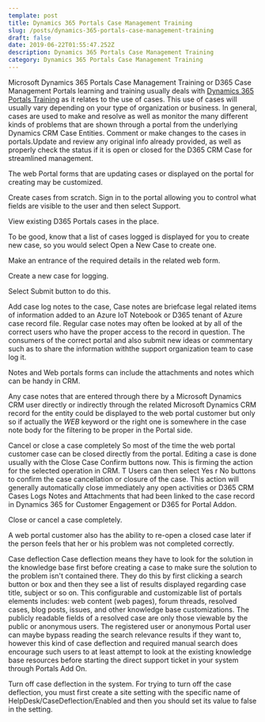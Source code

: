 ```yaml
---
template: post
title: Dynamics 365 Portals Case Management Training
slug: /posts/dynamics-365-portals-case-management-training
draft: false
date: 2019-06-22T01:55:47.252Z
description: Dynamics 365 Portals Case Management Training
category: Dynamics 365 Portals Case Management Training
---
```

Microsoft Dynamics 365 Portals Case Management Training or D365 Case Management Portals learning and training usually deals with [Dynamics 365 Portals Training](https://dynamics365portalstraining.com) as it relates to the use of cases. This use of cases will usually vary depending on your type of organization or business. In general, cases are used to make and resolve as well as monitor the many different kinds of problems that are shown through a portal from the underlying Dynamics CRM Case Entities. Comment or make changes to the cases in portals.Update and review any original info already provided, as well as properly check the status if it is open or closed for the D365 CRM Case for streamlined management.

The web Portal forms that are updating cases or displayed on the portal for creating may be customized.

Create cases from scratch.
Sign in to the portal allowing you to control what fields are visible to the user and then select Support.


View existing D365 Portals cases in the place.

To be good, know that a list of cases logged is displayed for you to create new case, so you would select Open a New Case to create one.

Make an entrance of the required details in the related web form.

Create a new case for logging.

Select Submit button to do this.

Add case log notes to the case,
Case notes are briefcase legal related items of information added to an Azure IoT Notebook or D365 tenant of Azure case record file. Regular case notes may often be looked at by all of the correct users who have the proper access to the record in question. The consumers of the correct portal and also submit new ideas or commentary such as to share the information withthe support organization team to case log it. 

Notes and Web portals forms can include the attachments and notes which can be handy in CRM.

Any case notes that are entered through there by a Microsoft Dynamics CRM user directly or indirectly through the related Microsoft Dynamics CRM record for the entity could be displayed to the web portal customer but only so if actually the *WEB* keyword or the right one is somewhere in the case note body for the filtering to be proper in the Portal side.

Cancel or close a case completely
So most of the time the web portal customer case can be closed directly from the portal. Editing a case is done usually with the Close Case Confirm buttons now. This is firming the action for the selected operation in CRM. T Users can then select Yes  r No buttons to confirm the case cancellation or closure of the case. This action will generally automatically close immediately any open activities or D365 CRM Cases Logs Notes and Attachments that had been linked to the case record in Dynamics 365 for Customer Engagement or D365 for Portal Addon.

Close or cancel a case completely.

A web portal customer also has the ability to re-open a closed case later if the person feels that her or his problem was not completed correctly. 

Case deflection
Case deflection means they have to look for the solution in the knowledge base first before creating a case to make sure the solution to the problem isn't contained there. They do this by first clicking a search button or box and then they see a list of results displayed regarding case title, subject or so on. This configurable and customizable list of portals elements includes: web content (web pages), forum threads,  resolved cases,  blog posts, issues, and other knowledge base customizations. 
The publicly readable fields of a resolved case are only those viewable by the public or anonymous users. The registered user or anonymous Portal user can maybe bypass reading the search relevance results if they want to, however this kind of case deflection and required manual search does encourage such users to at least attempt to look at the existing knowledge base resources before starting the direct support ticket in your system through Portals Add On. 

Turn off case deflection in the system. 
For trying to turn off the case deflection, you must first create a site setting with the specific name of HelpDesk/CaseDeflection/Enabled and then you should set its value to false in the setting.

